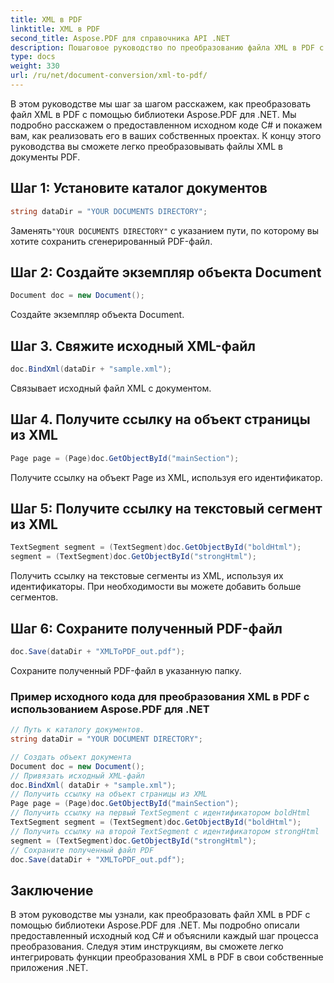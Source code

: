 ```yaml
---
title: XML в PDF
linktitle: XML в PDF
second_title: Aspose.PDF для справочника API .NET
description: Пошаговое руководство по преобразованию файла XML в PDF с помощью Aspose.PDF для .NET.
type: docs
weight: 330
url: /ru/net/document-conversion/xml-to-pdf/
---
```


В этом руководстве мы шаг за шагом расскажем, как преобразовать файл XML в PDF с помощью библиотеки Aspose.PDF для .NET. Мы подробно расскажем о предоставленном исходном коде C# и покажем вам, как реализовать его в ваших собственных проектах. К концу этого руководства вы сможете легко преобразовывать файлы XML в документы PDF.

## Шаг 1: Установите каталог документов
```csharp
string dataDir = "YOUR DOCUMENTS DIRECTORY";
```
 Заменять`"YOUR DOCUMENTS DIRECTORY"` с указанием пути, по которому вы хотите сохранить сгенерированный PDF-файл.

## Шаг 2: Создайте экземпляр объекта Document
```csharp
Document doc = new Document();
```
Создайте экземпляр объекта Document.

## Шаг 3. Свяжите исходный XML-файл
```csharp
doc.BindXml(dataDir + "sample.xml");
```
Связывает исходный файл XML с документом.

## Шаг 4. Получите ссылку на объект страницы из XML
```csharp
Page page = (Page)doc.GetObjectById("mainSection");
```
Получите ссылку на объект Page из XML, используя его идентификатор.

## Шаг 5: Получите ссылку на текстовый сегмент из XML
```csharp
TextSegment segment = (TextSegment)doc.GetObjectById("boldHtml");
segment = (TextSegment)doc.GetObjectById("strongHtml");
```
Получить ссылку на текстовые сегменты из XML, используя их идентификаторы. При необходимости вы можете добавить больше сегментов.

## Шаг 6: Сохраните полученный PDF-файл
```csharp
doc.Save(dataDir + "XMLToPDF_out.pdf");
```
Сохраните полученный PDF-файл в указанную папку.

### Пример исходного кода для преобразования XML в PDF с использованием Aspose.PDF для .NET

```csharp
// Путь к каталогу документов.
string dataDir = "YOUR DOCUMENT DIRECTORY";

// Создать объект документа
Document doc = new Document();
// Привязать исходный XML-файл
doc.BindXml( dataDir + "sample.xml");
// Получить ссылку на объект страницы из XML
Page page = (Page)doc.GetObjectById("mainSection");
// Получить ссылку на первый TextSegment с идентификатором boldHtml
TextSegment segment = (TextSegment)doc.GetObjectById("boldHtml");
// Получить ссылку на второй TextSegment с идентификатором strongHtml
segment = (TextSegment)doc.GetObjectById("strongHtml");
// Сохраните полученный файл PDF
doc.Save(dataDir + "XMLToPDF_out.pdf");
```

## Заключение
В этом руководстве мы узнали, как преобразовать файл XML в PDF с помощью библиотеки Aspose.PDF для .NET. Мы подробно описали предоставленный исходный код C# и объяснили каждый шаг процесса преобразования. Следуя этим инструкциям, вы сможете легко интегрировать функции преобразования XML в PDF в свои собственные приложения .NET.